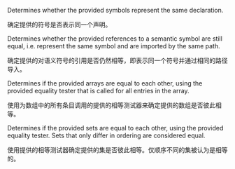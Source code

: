 Determines whether the provided symbols represent the same declaration.

确定提供的符号是否表示同一个声明。

Determines whether the provided references to a semantic symbol are still equal, i.e. represent
the same symbol and are imported by the same path.

确定提供的对语义符号的引用是否仍然相等，即表示同一个符号并通过相同的路径导入。

Determines if the provided arrays are equal to each other, using the provided equality tester
that is called for all entries in the array.

使用为数组中的所有条目调用的提供的相等测试器来确定提供的数组是否彼此相等。

Determines if the provided sets are equal to each other, using the provided equality tester.
Sets that only differ in ordering are considered equal.

使用提供的相等测试器确定提供的集是否彼此相等。仅顺序不同的集被认为是相等的。